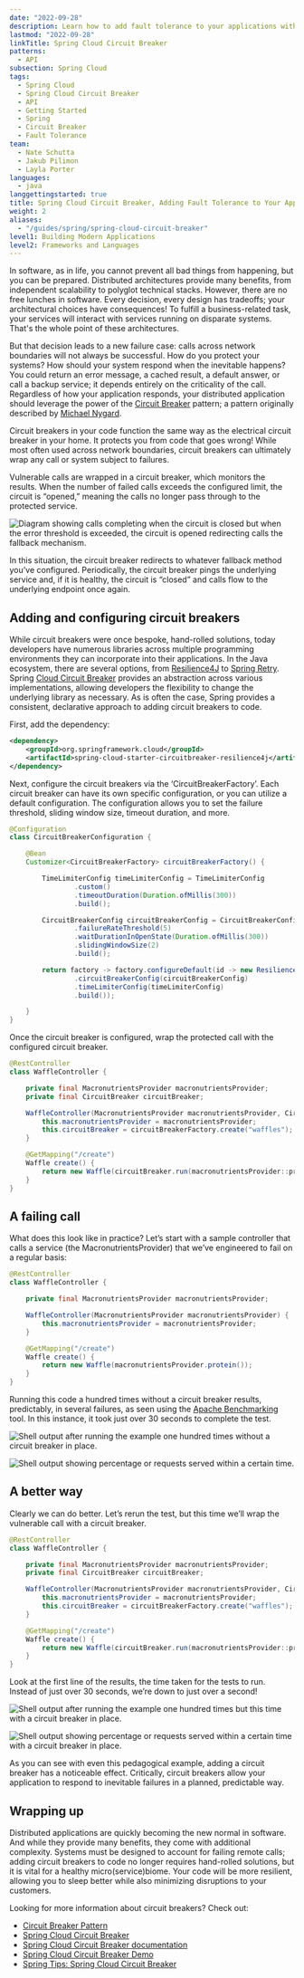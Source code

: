 ```yaml
---
date: "2022-09-28"
description: Learn how to add fault tolerance to your applications with Spring Cloud Circuit Breaker.
lastmod: "2022-09-28"
linkTitle: Spring Cloud Circuit Breaker
patterns:
  - API
subsection: Spring Cloud
tags:
  - Spring Cloud
  - Spring Cloud Circuit Breaker
  - API
  - Getting Started
  - Spring
  - Circuit Breaker
  - Fault Tolerance
team:
  - Nate Schutta
  - Jakub Pilimon
  - Layla Porter
languages:
  - java
langgettingstarted: true
title: Spring Cloud Circuit Breaker, Adding Fault Tolerance to Your Applications
weight: 2
aliases:
  - "/guides/spring/spring-cloud-circuit-breaker"
level1: Building Modern Applications
level2: Frameworks and Languages
---
```


In software, as in life, you cannot prevent all bad things from happening, but you can be prepared. Distributed architectures provide many benefits, from independent scalability to polyglot technical stacks. However, there are no free lunches in software. Every decision, every design has tradeoffs; your architectural choices have consequences! To fulfill a business-related task, your services will interact with services running on disparate systems. That's the whole point of these architectures.

But that decision leads to a new failure case: calls across network boundaries will not always be successful. How do you protect your systems? How should your system respond when the inevitable happens? You could return an error message, a cached result, a default answer, or call a backup service; it depends entirely on the criticality of the call. Regardless of how your application responds, your distributed application should leverage the power of the [Circuit Breaker](https://martinfowler.com/bliki/CircuitBreaker.html) pattern; a pattern originally described by [Michael Nygard](https://twitter.com/mtnygard).

Circuit breakers in your code function the same way as the electrical circuit breaker in your home. It protects you from code that goes wrong! While most often used across network boundaries, circuit breakers can ultimately wrap any call or system subject to failures.

Vulnerable calls are wrapped in a circuit breaker, which monitors the results. When the number of failed calls exceeds the configured limit, the circuit is “opened,” meaning the calls no longer pass through to the protected service.

![Diagram showing calls completing when the circuit is closed but when the error threshold is exceeded, the circuit is opened redirecting calls the fallback mechanism.](./images/circuit-breaker.png)

In this situation, the circuit breaker redirects to whatever fallback method you’ve configured. Periodically, the circuit breaker pings the underlying service and, if it is healthy, the circuit is “closed” and calls flow to the underlying endpoint once again.

## Adding and configuring circuit breakers

While circuit breakers were once bespoke, hand-rolled solutions, today developers have numerous libraries across multiple programming environments they can incorporate into their applications. In the Java ecosystem, there are several options, from [Resilience4J](https://resilience4j.readme.io/docs) to [Spring Retry](https://docs.spring.io/spring-batch/docs/current/reference/html/retry.html). Spring [Cloud Circuit Breaker](https://spring.io/projects/spring-cloud-circuitbreaker) provides an abstraction across various implementations, allowing developers the flexibility to change the underlying library as necessary. As is often the case, Spring provides a consistent, declarative approach to adding circuit breakers to code.

First, add the dependency:

```xml
<dependency>
	<groupId>org.springframework.cloud</groupId>
	<artifactId>spring-cloud-starter-circuitbreaker-resilience4j</artifactId>
</dependency>
```

Next, configure the circuit breakers via the ‘CircuitBreakerFactory’. Each circuit breaker can have its own specific configuration, or you can utilize a default configuration. The configuration allows you to set the failure threshold, sliding window size, timeout duration, and more.

```java
@Configuration
class CircuitBreakerConfiguration {

    @Bean
    Customizer<CircuitBreakerFactory> circuitBreakerFactory() {

        TimeLimiterConfig timeLimiterConfig = TimeLimiterConfig
                .custom()
                .timeoutDuration(Duration.ofMillis(300))
                .build();

        CircuitBreakerConfig circuitBreakerConfig = CircuitBreakerConfig.custom()
                .failureRateThreshold(5)
                .waitDurationInOpenState(Duration.ofMillis(300))
                .slidingWindowSize(2)
                .build();

        return factory -> factory.configureDefault(id -> new Resilience4JConfigBuilder("config")
                .circuitBreakerConfig(circuitBreakerConfig)
                .timeLimiterConfig(timeLimiterConfig)
                .build());

    }
}
```

Once the circuit breaker is configured, wrap the protected call with the configured circuit breaker.

```java
@RestController
class WaffleController {

    private final MacronutrientsProvider macronutrientsProvider;
    private final CircuitBreaker circuitBreaker;

    WaffleController(MacronutrientsProvider macronutrientsProvider, CircuitBreakerFactory circuitBreakerFactory) {
        this.macronutrientsProvider = macronutrientsProvider;
        this.circuitBreaker = circuitBreakerFactory.create("waffles");
    }

    @GetMapping("/create")
    Waffle create() {
        return new Waffle(circuitBreaker.run(macronutrientsProvider::protein));
    }
}
```

## A failing call

What does this look like in practice? Let’s start with a sample controller that calls a service (the MacronutrientsProvider) that we’ve engineered to fail on a regular basis:

```java
@RestController
class WaffleController {

    private final MacronutrientsProvider macronutrientsProvider;

    WaffleController(MacronutrientsProvider macronutrientsProvider) {
        this.macronutrientsProvider = macronutrientsProvider;
    }

    @GetMapping("/create")
    Waffle create() {
        return new Waffle(macronutrientsProvider.protein());
    }
}
```

Running this code a hundred times without a circuit breaker results, predictably, in several failures, as seen using the [Apache Benchmarking](https://httpd.apache.org/docs/2.4/programs/ab.html) tool. In this instance, it took just over 30 seconds to complete the test.

![Shell output after running the example one hundred times without a circuit breaker in place.](./images/results-no-cb.jpg)

![Shell output showing percentage or requests served within a certain time.](./images/time-no-cb.jpg)

## A better way

Clearly we can do better. Let’s rerun the test, but this time we’ll wrap the vulnerable call with a circuit breaker.

```java
@RestController
class WaffleController {

    private final MacronutrientsProvider macronutrientsProvider;
    private final CircuitBreaker circuitBreaker;

    WaffleController(MacronutrientsProvider macronutrientsProvider, CircuitBreakerFactory circuitBreakerFactory) {
        this.macronutrientsProvider = macronutrientsProvider;
        this.circuitBreaker = circuitBreakerFactory.create("waffles");
    }

    @GetMapping("/create")
    Waffle create() {
        return new Waffle(circuitBreaker.run(macronutrientsProvider::protein));
    }
}
```

Look at the first line of the results, the time taken for the tests to run. Instead of just over 30 seconds, we’re down to just over a second!

![Shell output after running the example one hundred times but this time with a circuit breaker in place.](./images/results-with-cb.jpg)

![Shell output showing percentage or requests served within a certain time with a circuit breaker in place.](./images/time-with-cb.jpg)

As you can see with even this pedagogical example, adding a circuit breaker has a noticeable effect. Critically, circuit breakers allow your application to respond to inevitable failures in a planned, predictable way.

## Wrapping up

Distributed applications are quickly becoming the new normal in software. And while they provide many benefits, they come with additional complexity. Systems must be designed to account for failing remote calls; adding circuit breakers to code no longer requires hand-rolled solutions, but it is vital for a healthy micro(service)biome. Your code will be more resilient, allowing you to sleep better while also minimizing disruptions to your customers.

Looking for more information about circuit breakers? Check out:

- [Circuit Breaker Pattern](https://martinfowler.com/bliki/CircuitBreaker.html)
- [Spring Cloud Circuit Breaker](https://spring.io/projects/spring-cloud-circuitbreaker)
- [Spring Cloud Circuit Breaker documentation](https://docs.spring.io/spring-cloud-circuitbreaker/docs/current/reference/html/)
- [Spring Cloud Circuit Breaker Demo](https://github.com/spring-cloud-samples/spring-cloud-circuitbreaker-demo)
- [Spring Tips: Spring Cloud Circuit Breaker](https://www.youtube.com/watch?v=s5-leUCti5o)
